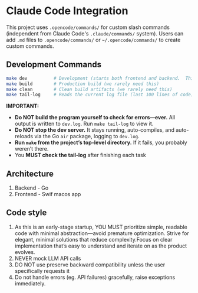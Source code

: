 # Claude Code Integration

This project uses `.opencode/commands/` for custom slash commands (independent from Claude Code's `.claude/commands/` system).
Users can add `.md` files to `.opencode/commands/` or `~/.opencode/commands/` to create custom commands.

## Development Commands

```bash
make dev          # Development (starts both frontend and backend.  This autoreloads and auto compiles.  Don't ever stop the server)
make build        # Production build (we rarely need this)
make clean        # Clean build artifacts (we rarely need this)
make tail-log     # Reads the current log file (last 100 lines of code)
```

**IMPORTANT:**

* **Do NOT build the program yourself to check for errors—ever.** All output is written to `dev.log`. Run `make tail-log` to view it.
* **Do NOT stop the dev server.** It stays running, auto-compiles, and auto-reloads via the Go `air` package, logging to `dev.log`.
* **Run `make` from the project’s top-level directory.** If it fails, you probably weren’t there.
* You **MUST check the tail-log** after finishing each task

## Architecture

1. Backend - Go
2. Frontend - Swif macos app

## Code style

1. As this is an early-stage startup, YOU MUST prioritize simple, readable code with minimal abstraction—avoid premature optimization. Strive for elegant, minimal solutions that reduce complexity.Focus on clear implementation that’s easy to understand and iterate on as the product evolves.
2. NEVER mock LLM API calls
3. DO NOT use preserve backward compatibility unless the user specifically requests it
4. Do not handle errors (eg. API failures) gracefully, raise exceptions immediately.
